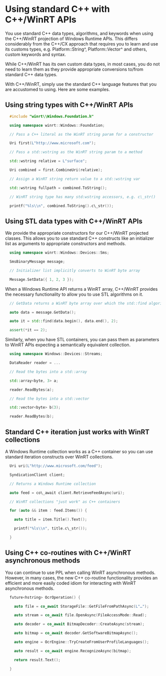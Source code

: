 Using standard C++ with C++/WinRT APIs
======================================

You use standard C++ data types, algorithms, and keywords when using the C++/WinRT projection of Windows Runtime APIs. This differs considerably from the C++/CX approach that requires you to learn and use its customs types, e.g. Platform::String\^, Platform::Vector\^ and others, custom keywords and syntax.

While C++/WinRT has its own custom data types, in most cases, you do not need to learn them as they provide appropriate conversions to/from standard C++ data types.

With C++/WinRT, simply use the standard C++ language features that you are accustomed to using. Here are some examples.

Using string types with C++/WinRT APIs
---------------------------------------------------

```C++
  #include "winrt\\Windows.Foundation.h"

  using namespace winrt::Windows::Foundation;

  // Pass a C++ literal as the WinRT string param for a constructor

  Uri first(L"http://www.microsoft.com");

  // Pass a std::wstring as the WinRT string param to a method

  std::wstring relative = L"surface";

  Uri combined = first.CombineUri(relative);

  // Assign a WinRT string return value to a std::wstring var

  std::wstring fullpath = combined.ToString();

  // WinRT string type has many std:wstring accessors, e.g. c\_str()

  printf("%ls\\n", combined.ToString().c\_str());
```

Using STL data types with C++/WinRT APIs
----------------------------------------

We provide the appropriate constructors for our C++/WinRT projected classes. This allows you to use standard C++ constructs like an initializer list as arguments to appropriate constructors and methods.

```C++
  using namespace winrt::Windows::Devices::Sms;

  SmsBinaryMessage message;

  // Initializer list implicitly converts to WinRT byte array

  Message.SetData({ 1, 2, 3 });
```

When a Windows Runtime API returns a WinRT array, C++/WinRT provides the necessary functionality to allow you to use STL algorithms on it.

```C++
  // GetData returns a WinRT byte array over which the std::find algorithm iterates

  auto data = message.GetData();

  auto it = std::find(data.begin(), data.end(), 2);

  assert(*it == 2);
```

Similarly, when you have STL containers, you can pass them as parameters to WinRT APIs expecting a semantically equivalent collection.

```C++
  using namespace Windows::Devices::Streams;

  DataReader reader = ...

  // Read the bytes into a std::array

  std::array<byte, 3> a;

  reader.ReadBytes(a);

  // Read the bytes into a std::vector

  std::vector<byte> b(3);

  reader.ReadBytes(b);
```

Standard C++ iteration just works with WinRT collections
--------------------------------------------------------

A Windows Runtime collection works as a C++ container so you can use standard iteration constructs over WinRT collections.

```C++
  Uri uri(L"http://www.microsoft.com/feed");

  SyndicationClient client;

  // Returns a Windows Runtime collection

  auto feed = co\_await client.RetrieveFeedAsync(uri);

  // WinRT collections "just work" as C++ containers

  for (auto && item : feed.Items()) {

    auto title = item.Title().Text();

    printf("%ls\\n", title.c\_str());

  }
```

Using C++ co-routines with C++/WinRT asynchronous methods
------------------------------------------------------------------

You can continue to use PPL when calling WinRT asynchronous methods. However, in many cases, the new C++ co-routine functionality provides an efficient and more easily coded idiom for interacting with WinRT asynchronous methods.

```C++
  future<hstring> OcrOperation() {

    auto file = co_await StorageFile::GetFileFromPathAsync(L"…");

    auto stream = co_await file.OpenAsync(FileAccessMode::Read);

    auto decoder = co_await BitmapDecoder::CreateAsync(stream);

    auto bitmap = co_await decoder.GetSoftwareBitmapAsync();

    auto engine = OcrEngine::TryCreateFromUserProfileLanguages();

    auto result = co_await engine.RecognizeAsync(bitmap);

    return result.Text();

  }
```

